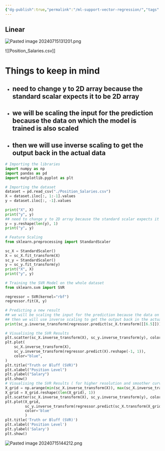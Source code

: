 ```yaml
---
{"dg-publish":true,"permalink":"/ml-support-vector-regression/","tags":["notes"],"created":"2024-09-14T14:54:55.765+05:30","updated":"2024-07-15T14:42:19.221+05:30"}
---
```


## Linear 
![Pasted image 20240715131201.png](/img/user/Attachments/Pasted%20image%2020240715131201.png)

![[Position_Salaries.csv]]

# Things to keep in mind
- ## need to change y to 2D array because the standard scalar expects it to be 2D array  
- ## we will be scaling the input for the prediction because the data on which the model is trained is also scaled  
- ## then we will use inverse scaling to get the output back in the actual data  
```py
# Importing the libraries  
import numpy as np  
import pandas as pd  
import matplotlib.pyplot as plt  
  
# Importing the dataset  
dataset = pd.read_csv("./Position_Salaries.csv")  
X = dataset.iloc[:, 1:-1].values  
y = dataset.iloc[:, -1].values  
  
print("X", X)  
print("y", y)  
## need to change y to 2D array because the standard scalar expects it to be 2D array  
y = y.reshape(len(y), 1)  
print("y", y)  
  
# Feature Scaling  
from sklearn.preprocessing import StandardScaler  
  
sc_X = StandardScaler()  
X = sc_X.fit_transform(X)  
sc_y = StandardScaler()  
y = sc_y.fit_transform(y)  
print("X", X)  
print("y", y)  
  
# Training the SVR Model on the whole dataset  
from sklearn.svm import SVR  
  
regressor = SVR(kernel="rbf")  
regressor.fit(X, y)  
  
# Predicting a new result  
## we will be scaling the input for the prediction because the data on which the model is trained is also scaled  
## then we will use inverse scaling to get the output back in the actual data  
print(sc_y.inverse_transform(regressor.predict(sc_X.transform([[6.5]])).reshape(-1, 1)))  
  
# Visualising the SVR Results  
plt.scatter(sc_X.inverse_transform(X), sc_y.inverse_transform(y), color="red")  
plt.plot(  
    sc_X.inverse_transform(X),  
    sc_y.inverse_transform(regressor.predict(X).reshape(-1, 1)),  
    color="blue",  
)  
plt.title("Truth or Bluff (SVR)")  
plt.xlabel("Position Level")  
plt.ylabel("Salary")  
plt.show()  
# Visualising the SVR Results ( for higher resolution and smoother curve )  
X_grid = np.arange(min(sc_X.inverse_transform(X)), max(sc_X.inverse_transform(X)), 0.1)  
X_grid = X_grid.reshape((len(X_grid), 1))  
plt.scatter(sc_X.inverse_transform(X), sc_y.inverse_transform(y), color="red")  
plt.plot(X_grid,  
         sc_y.inverse_transform(regressor.predict(sc_X.transform(X_grid)).reshape(-1, 1)),  
         color='blue'  
         )  
plt.title('Truth or Bluff (SVR)')  
plt.xlabel('Position Level')  
plt.ylabel('Salary')  
plt.show()
```

![Pasted image 20240715144212.png](/img/user/Attachments/Pasted%20image%2020240715144212.png)